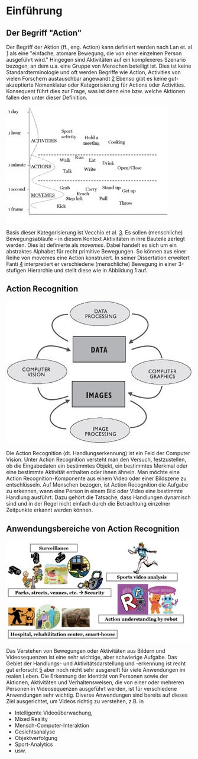 # Einführung

## Der Begriff "Action"

Der Begriff der Aktion (ff., eng. Action) kann definiert werden nach Lan et. al [1](https://proceedings.neurips.cc/paper/2012/file/c399862d3b9d6b76c8436e924a68c45b-Paper.pdf) als eine "einfache, atomare Bewegung, die von einer einzelnen Person ausgeführt wird." Hingegen sind Aktivitäten auf ein komplexeres Szenario bezogen, an dem u.a. eine Gruppe von Menschen beteiligt ist. Dies ist keine Standardterminologie und oft werden Begriffe wie Action, Activities von vielen Forschern austauschbar angewandt [2](https://www.sciencedirect.com/science/article/pii/S1077314206001263)
Ebenso gibt es keine gut-akzeptierte Nomenklatur oder Kategorisierung für Actions oder Activities.
Konsequent führt dies zur Frage, was ist denn eine bzw. welche Aktionen fallen den unter dieser Definition.

![move_and_action](img/Concept_of_moveme_and_action_hierarchy.png)

Basis dieser Kategorisierung ist Vecchio et al. [3](https://www.researchgate.net/publication/222651782_Decomposition_of_human_motion_into_dynamics-based_primitives_with_application_to_drawing_tasks). Es sollen (menschliche) Bewegungsabläufe - in diesem Kontext Aktivitäten in ihre Bauteile zerlegt werden. Dies ist definierte als *movemes*. Dabei handelt es sich um ein abstraktes Alphabet für recht primitive Bewegungen. So können aus einer Reihe von movemes eine Action konstruiert. In seiner Dissertation erweitert Fanti [4](https://thesis.library.caltech.edu/5178/) interpretiert er verschiedene (menschliche) Bewegung in einer 3-stufigen Hierarchie und stellt diese wie in Abbildung 1 auf.
## Action Recognition

![computer_vision](img/Computer_Vision.png)

Die Action Recognition (dt. Handlungserkennung) ist ein Feld der Computer Vision.
Unter Action Recognition versteht man den Versuch, festzustellen, ob die Eingabedaten ein bestimmtes Objekt, ein bestimmtes Merkmal oder eine bestimmte Aktivität enthalten oder ihnen ähneln. Man möchte eine Action Recognition-Komponente aus einem Video oder einer Bildszene zu entschlüsseln. Auf Menschen bezogen, ist Action Recognition die Aufgabe zu erkennen, wann eine Person in einem Bild oder Video eine bestimmte Handlung ausführt. 
Dazu gehört die Tatsache, dass Handlungen dynamisch sind und in der Regel nicht einfach durch die Betrachtung einzelner Zeitpunkte erkannt werden können.
## Anwendungsbereiche von Action Recognition

![application_realm_ar](img/Application_realm_AR.png)

Das Verstehen von Bewegungen oder Aktivitäten aus Bildern und Videosequenzen ist eine sehr wichtige, aber schwierige Aufgabe. Das Gebiet der Handlungs- und Aktivitätsdarstellung und -erkennung ist recht gut erforscht [5](https://ieeexplore.ieee.org/document/5771378) aber noch nicht sehr ausgereift für viele Anwendungen im realen Leben. Die Erkennung der Identität von Personen sowie der Aktionen, Aktivitäten und Verhaltensweisen, die von einer oder mehreren Personen in Videosequenzen ausgeführt werden, ist für verschiedene Anwendungen sehr wichtig. Diverse Anwendungen sind bereits auf dieses Ziel ausgerichtet, um Videos richtig zu verstehen, z.B. in

- Intelligente Videoüberwachung,
- Mixed Reality
- Mensch-Computer-Interaktion
- Gesichtsanalyse
- Objektverfolgung
- Sport-Analytics
- usw. 
